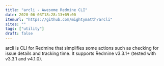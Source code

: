 ```yaml
---
title: "arcli - Awesome Redmine CLI"
date: 2020-06-03T18:28:13+09:00
itemurl: "https://github.com/mightymatth/arcli"
sites: ""
tags: ["utility"]
draft: false
---
```


arcli is CLI for Redmine that simplifies some actions such as checking for issue details and tracking time. It supports Redmine v3.3.1+ (tested with v3.3.1 and v4.1.0).
